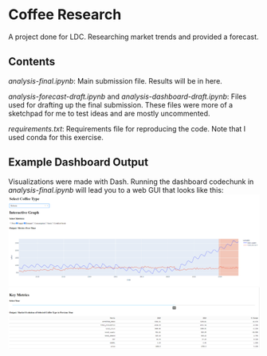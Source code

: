 # Coffee Research
 A project done for LDC. Researching market trends and provided a forecast. 

## Contents
*analysis-final.ipynb*: Main submission file. Results will be in here. 

*analysis-forecast-draft.ipynb* and *analysis-dashboard-draft.ipynb*: Files used for drafting up the final submission. These files were more of a sketchpad for me to test ideas and are mostly uncommented. 

*requirements.txt*: Requirements file for reproducing the code. Note that I used conda for this exercise. 

## Example Dashboard Output
Visualizations were made with Dash. Running the dashboard codechunk in *analysis-final.ipynb* will lead you to a web GUI that looks like this:
![alt text](imgs/graph2.png)
![alt text](imgs/table.png)
